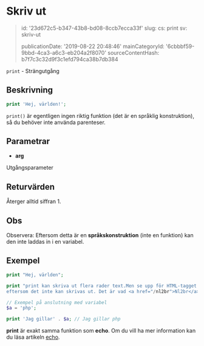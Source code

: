 Skriv ut
========

> id: '23d672c5-b347-43b8-bd08-8ccb7ecca33f'
> slug:
> 	cs: print
> 	sv: skriv-ut
> 
> publicationDate: '2019-08-22 20:48:46'
> mainCategoryId: '6cbbbf59-9bbd-4ca3-a6c3-eb204a2f8070'
> sourceContentHash: b7f7c3c32d9f3c1efd794ca38b7db384

`print` - Strängutgång

Beskrivning
--------------------------

```php
print 'Hej, världen!';
```

`print()` är egentligen ingen riktig funktion (det är en språklig konstruktion), så du behöver inte använda parenteser.

Parametrar
--------------------------

- **arg**

Utgångsparameter

Returvärden
--------------------------

Återger alltid siffran 1.

Obs
--------------------------

Observera: Eftersom detta är en **språkskonstruktion** (inte en funktion) kan den inte laddas in i en variabel.

Exempel
--------------------------

```php
print "Hej, världen";

print "print kan skriva ut flera rader text.Men se upp för HTML-tagget
eftersom det inte kan skrivas ut. Det är vad <a href="/nl2br">Nl2br</a>.";

// Exempel på anslutning med variabel
$a = 'php';

print 'Jag gillar' . $a; // Jag gillar php
```

**print** är exakt samma funktion som **echo**. Om du vill ha mer information kan du läsa artikeln <a href="/echo">echo</a>.
